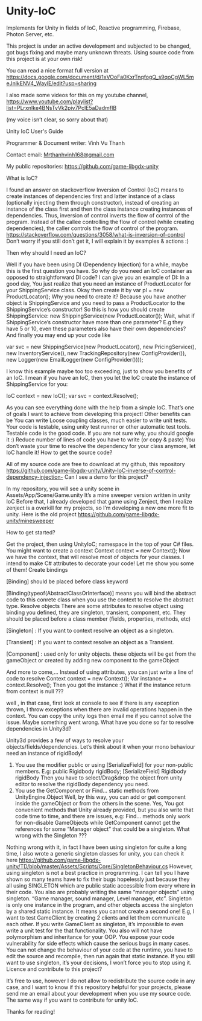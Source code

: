 # Unity-IoC
Implements for Unity in fields of IoC, Reactive programming, Firebase, Photon Server, etc.

This project is under an active development and subjected to be changed, got bugs fixing and maybe many unknown threats. Using source code from this project is at your own risk!

You can read a nice format full version at https://docs.google.com/document/d/1xVOoFa0KxrTnqfogQ_s9qoCgWL5meJnlkENV4_WaylE/edit?usp=sharing

I also made some videos for this on my youtube channel, 
https://www.youtube.com/playlist?list=PLrxnIke4BNsTyVk2piv7PclE5aDadmfIB 

(my voice isn’t clear, so sorry about that)

Unity IoC User's Guide

Programmer & Document writer: Vinh Vu Thanh

Contact email: Mrthanhvinh168@gmail.com

My public repositories: https://github.com/game-libgdx-unity 

What is IoC?

I found an answer on stackoverflow
Inversion of Control (IoC) means to create instances of dependencies first and latter instance of a class (optionally injecting them through constructor), instead of creating an instance of the class first and then the class instance creating instances of dependencies. Thus, inversion of control inverts the flow of control of the program. Instead of the callee controlling the flow of control (while creating dependencies), the caller controls the flow of control of the program.
https://stackoverflow.com/questions/3058/what-is-inversion-of-control 
Don’t worry if you still don’t get it, I will explain it by examples & actions :)

Then why should I need an IoC?

Well if you have been using DI (Dependency Injection) for a while, maybe this is the first question you have. So why do you need an IoC container as opposed to straightforward DI code?
I can give you an example of DI: 
In a good day, You just realize that you need an instance of ProductLocator for your ShippingService class.
Okay then create it by var pl = new ProductLocator();
Why you need to create it? Because you have another object is ShippingService and you need to pass a ProductLocator to the ShippingService’s constructor!
So this is how you should create ShippingService: new ShippingService(new ProductLocator());
Wait, what if ShippingService’s constructor have more than one parameter? E.g they have 5 or 10, even these parameters also have their own dependencies? And finally you may end up your code like

var svc = new ShippingService(new ProductLocator(), 
   new PricingService(), new InventoryService(), 
   new TrackingRepository(new ConfigProvider()), 
   new Logger(new EmailLogger(new ConfigProvider())));

I know this example maybe too too exceeding, just to show you benefits of an IoC. I mean if you have an IoC, then you let the IoC create the instance of ShippingService for you:

IoC context = new IoC();
var svc = context.Resolve<ShippingService>();

As you can see everything done with the help from a simple IoC.
That’s one of goals I want to achieve from developing this project!
Other benefits can be
You can write Loose coupling classes, much easier to write unit tests.
Your code is testable, using unity test runner or other automatic test tools.
Testable code is the good code. If you are not sure why, you should google it :)
Reduce number of lines of code you have to write (or copy & paste)
You don’t waste your time to resolve the dependency for your class anymore, let IoC handle it!
How to get the source code?

All of my source code are free to download at my github, this repository
https://github.com/game-libgdx-unity/Unity-IoC-inverse-of-control-dependency-injection- 
Can I see a demo for this project?

In my repository, you will see a unity scene in Assets/App/Scene/Game.unity
It’s a mine sweeper version written in unity IoC 
Before that, I already developed that game using Zenject, then I realize zenject is a overkill for my projects, so I’m developing a new one more fit to unity. Here is the old project
https://github.com/game-libgdx-unity/minesweeper 

How to get started?

Get the project, then using UnityIoC; namespace in the top of your C# files.
You might want to create a context
Context context = new Context();
Now we have the context, that will resolve most of objects for your classes. 
I intend to make C# attributes to decorate your code! Let me show you some of them!
Create bindings

[Binding] should be placed before class keyword

[Binding(typeof(AbstractClassOrInterface)] means you will bind the abstract code to this conrete class when you use the context to resolve the abstract type.
Resolve objects
There are some attributes to resolve object using binding you defined, they are singleton, transient, component, etc. They should be placed before a class member (fields, properties, methods, etc)

[Singleton] :  If you want to context resolve an object as a singleton. 

[Transient] :  If you want to context resolve an object as a Transient.

[Component] : used only for unity objects. these objects will be get from the gameObject or created by adding new component to the gameObject

And more to come,...
Instead of using attributes, you can just write a line of code to resolve
Context context = new Context();
Var instance = context.Resolve<TypeOfClassYouWant>();
Then you got the instance :)
What if the instance return from context is null ???

well , in that case, first look at console to see if there is any exception thrown, I throw exceptions when there are invalid operations happen in the context. 
You can copy the unity logs then email me if you cannot solve the issue.  Maybe something went wrong.
What have you done so far to resolve dependencies in Unity3d?

Unity3d provides a few of ways to resolve your objects/fields/dependencies. Let’s think about it when your mono behaviour need an instance of rigidBody!
1. You use the modifier public or using [SerializeField] for your non-public members.
E.g: public Rigidbody rigidBody; [SerializeField] Rigidbody rigidBody
Then you have to select/Drag&drop the object from unity editor to resolve the rigidBody dependency you need.
2. You use the GetComponent or Find... static methods from UnityEngine.Object
Well, by this way, you can add or get component inside the gameObject or from the others in the scene.
Yes, You got convenient methods that Unity already provided, but you also write that code time to time,  and there are issues, e.g:  Find... methods only work for non-disable GameObjects while GetComponent cannot get the references for some “Manager object” that could be a singleton.
What wrong with the Singleton ???

Nothing wrong with it, in fact I have been using singleton for quite a long time, I also wrote a generic singleton classes for  unity, you can check it here
https://github.com/game-libgdx-unity/TD/blob/master/Assets/Scripts/Core/SingletonBehaviour.cs 
However, using singleton is not a best practice in programming. I can tell you I have shown so many teams have to fix their bugs hopelessly just because they all using SINGLETON which are public static accessible from every where in their code. You also are probably writing the same “manager objects” using singleton. “Game manager, sound manager, Level manager, etc”.
Singleton is only one instance in the program, and other objects access the singleton by a shared static instance. 
It means you cannot create a second one! E.g, I want to test GameClient by creating 2 clients and let them communicate each other. If you write GameClient as singleton, it’s impossible to even write a unit test for the that functionality.
You also will not have polymorphism and inheritance for your OOP.
You expose your code vulnerability for side effects which cause the serious bugs in many cases.
You can not change the behaviour of your code at the runtime, you have to edit the source and recompile, then run again that static instance.
If you still want to use singleton, it’s your decisions, I won’t force you to stop using it.
Licence and contribute to this project?

It’s free to use, however I do not allow to redistribute the source code in any case, and  I want to know if this repository helpful for your projects, please send me an email about your development when you use my source code. The same way if you want to contribute for unity IoC.

Thanks for reading!
